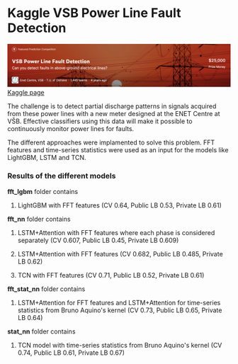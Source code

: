 # Kaggle VSB Power Line Fault Detection

![](./VSB_kaggle.png)
[Kaggle page](https://www.kaggle.com/c/vsb-power-line-fault-detection)

The challenge is to detect partial discharge patterns in signals acquired from these power lines with a new meter designed at the ENET Centre at VŠB. Effective classifiers using this data will make it possible to continuously monitor power lines for faults.

The different approaches were implamented to solve this problem. FFT features and time-series statistics were used as an input for the models like LightGBM, LSTM and TCN.

### Results of the different models

**fft_lgbm** folder contains

1) LightGBM with FFT features (CV 0.64, Public LB 0.53, Private LB 0.61)

**fft_nn** folder contains

1) LSTM+Attention with FFT features where each phase is considered separately (CV 0.607, Public LB 0.45, Private LB 0.609)

2) LSTM+Attention with FFT features (CV 0.682, Public LB 0.485, Private LB 0.62)

3) TCN with FFT features (CV 0.71, Public LB 0.52, Private LB 0.61)

**fft_stat_nn** folder contains

1) LSTM+Attention for FFT features and LSTM+Attention for time-series statistics from Bruno Aquino's kernel (CV 0.73, Public LB 0.65, Private LB 0.64)

**stat_nn** folder contains

1) TCN model with time-series statistics from Bruno Aquino's kernel (CV 0.74, Public LB 0.61, Private LB 0.67)
